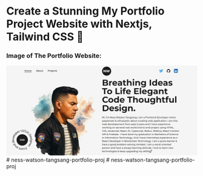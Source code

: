 #  Create a Stunning My Portfolio Project Website with Nextjs, Tailwind CSS 🌟
### Image of The Portfolio Website:

![Nextjs Portfolio Website](https://github.com/nesswatson21/ness-watson-portfolio-project/blob/main/public/images/projects/Proj2.png)
#   n e s s - w a t s o n - t a n g s a n g - p o r t f o l i o - p r o j 
 
 #   n e s s - w a t s o n - t a n g s a n g - p o r t f o l i o - p r o j 
 
 